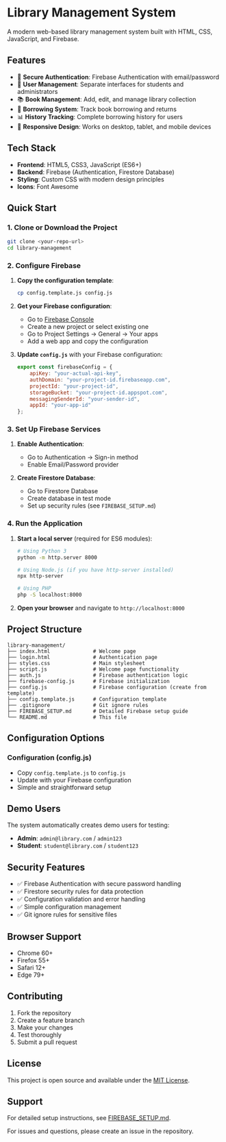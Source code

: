 # Library Management System

A modern web-based library management system built with HTML, CSS, JavaScript, and Firebase.

## Features

- 🔐 **Secure Authentication**: Firebase Authentication with email/password
- 👥 **User Management**: Separate interfaces for students and administrators
- 📚 **Book Management**: Add, edit, and manage library collection
- 📖 **Borrowing System**: Track book borrowing and returns
- 📊 **History Tracking**: Complete borrowing history for users
- 📱 **Responsive Design**: Works on desktop, tablet, and mobile devices

## Tech Stack

- **Frontend**: HTML5, CSS3, JavaScript (ES6+)
- **Backend**: Firebase (Authentication, Firestore Database)
- **Styling**: Custom CSS with modern design principles
- **Icons**: Font Awesome

## Quick Start

### 1. Clone or Download the Project

```bash
git clone <your-repo-url>
cd library-management
```

### 2. Configure Firebase

1. **Copy the configuration template**:
   ```bash
   cp config.template.js config.js
   ```

2. **Get your Firebase configuration**:
   - Go to [Firebase Console](https://console.firebase.google.com/)
   - Create a new project or select existing one
   - Go to Project Settings → General → Your apps
   - Add a web app and copy the configuration

3. **Update `config.js`** with your Firebase configuration:
   ```javascript
   export const firebaseConfig = {
       apiKey: "your-actual-api-key",
       authDomain: "your-project-id.firebaseapp.com",
       projectId: "your-project-id",
       storageBucket: "your-project-id.appspot.com",
       messagingSenderId: "your-sender-id",
       appId: "your-app-id"
   };
   ```

### 3. Set Up Firebase Services

1. **Enable Authentication**:
   - Go to Authentication → Sign-in method
   - Enable Email/Password provider

2. **Create Firestore Database**:
   - Go to Firestore Database
   - Create database in test mode
   - Set up security rules (see `FIREBASE_SETUP.md`)

### 4. Run the Application

1. **Start a local server** (required for ES6 modules):
   ```bash
   # Using Python 3
   python -m http.server 8000
   
   # Using Node.js (if you have http-server installed)
   npx http-server
   
   # Using PHP
   php -S localhost:8000
   ```

2. **Open your browser** and navigate to `http://localhost:8000`

## Project Structure

```
library-management/
├── index.html              # Welcome page
├── login.html              # Authentication page
├── styles.css              # Main stylesheet
├── script.js               # Welcome page functionality
├── auth.js                 # Firebase authentication logic
├── firebase-config.js      # Firebase initialization
├── config.js               # Firebase configuration (create from template)
├── config.template.js      # Configuration template
├── .gitignore              # Git ignore rules
├── FIREBASE_SETUP.md       # Detailed Firebase setup guide
└── README.md               # This file
```

## Configuration Options

### Configuration (config.js)
- Copy `config.template.js` to `config.js`
- Update with your Firebase configuration
- Simple and straightforward setup

## Demo Users

The system automatically creates demo users for testing:

- **Admin**: `admin@library.com` / `admin123`
- **Student**: `student@library.com` / `student123`

## Security Features

- ✅ Firebase Authentication with secure password handling
- ✅ Firestore security rules for data protection
- ✅ Configuration validation and error handling
- ✅ Simple configuration management
- ✅ Git ignore rules for sensitive files

## Browser Support

- Chrome 60+
- Firefox 55+
- Safari 12+
- Edge 79+

## Contributing

1. Fork the repository
2. Create a feature branch
3. Make your changes
4. Test thoroughly
5. Submit a pull request

## License

This project is open source and available under the [MIT License](LICENSE).

## Support

For detailed setup instructions, see [FIREBASE_SETUP.md](FIREBASE_SETUP.md).

For issues and questions, please create an issue in the repository.
